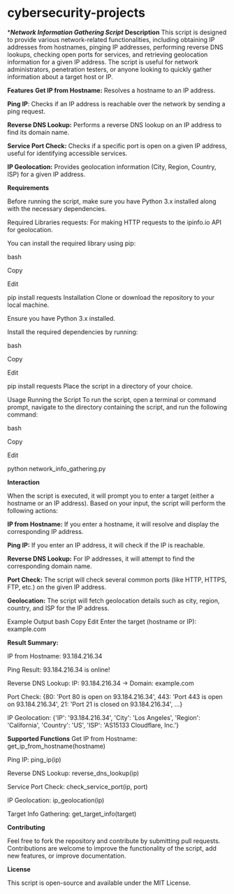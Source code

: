 # cybersecurity-projects
****Network Information Gathering Script***
**Description**
This script is designed to provide various network-related functionalities, including obtaining IP addresses from hostnames, pinging IP addresses, performing reverse DNS lookups, checking open ports for services, and retrieving geolocation information for a given IP address. The script is useful for network administrators, penetration testers, or anyone looking to quickly gather information about a target host or IP.

**Features**
**Get IP from Hostname:** Resolves a hostname to an IP address.

**Ping IP**: Checks if an IP address is reachable over the network by sending a ping request.

**Reverse DNS Lookup:** Performs a reverse DNS lookup on an IP address to find its domain name.

**Service Port Check:** Checks if a specific port is open on a given IP address, useful for identifying accessible services.

**IP Geolocation:** Provides geolocation information (City, Region, Country, ISP) for a given IP address.

**Requirements**

Before running the script, make sure you have Python 3.x installed along with the necessary dependencies.

Required Libraries
requests: For making HTTP requests to the ipinfo.io API for geolocation.

You can install the required library using pip:

bash

Copy

Edit

pip install requests
Installation
Clone or download the repository to your local machine.

Ensure you have Python 3.x installed.

Install the required dependencies by running:

bash

Copy

Edit

pip install requests
Place the script in a directory of your choice.

Usage
Running the Script
To run the script, open a terminal or command prompt, navigate to the directory containing the script, and run the following command:

bash

Copy

Edit

python network_info_gathering.py

**Interaction**

When the script is executed, it will prompt you to enter a target (either a hostname or an IP address). Based on your input, the script will perform the following actions:

**IP from Hostname:** If you enter a hostname, it will resolve and display the corresponding IP address.

**Ping IP:** If you enter an IP address, it will check if the IP is reachable.

**Reverse DNS Lookup:** For IP addresses, it will attempt to find the corresponding domain name.

**Port Check:** The script will check several common ports (like HTTP, HTTPS, FTP, etc.) on the given IP address.

**Geolocation:** The script will fetch geolocation details such as city, region, country, and ISP for the IP address.

Example Output
bash
Copy
Edit
Enter the target (hostname or IP): example.com

**Result Summary:**

IP from Hostname: 93.184.216.34

Ping Result: 93.184.216.34 is online!

Reverse DNS Lookup: IP: 93.184.216.34 → Domain: example.com

Port Check: {80: 'Port 80 is open on 93.184.216.34', 443: 'Port 443 is open on 93.184.216.34', 21: 'Port 21 is closed on 93.184.216.34', ...}

IP Geolocation: {'IP': '93.184.216.34', 'City': 'Los Angeles', 'Region': 'California', 'Country': 'US', 'ISP': 'AS15133 Cloudflare, Inc.'}

**Supported Functions**
Get IP from Hostname: get_ip_from_hostname(hostname)

Ping IP: ping_ip(ip)

Reverse DNS Lookup: reverse_dns_lookup(ip)

Service Port Check: check_service_port(ip, port)

IP Geolocation: ip_geolocation(ip)

Target Info Gathering: get_target_info(target)

**Contributing**

Feel free to fork the repository and contribute by submitting pull requests. Contributions are welcome to improve the functionality of the script, add new features, or improve documentation.

**License**

This script is open-source and available under the MIT License.

